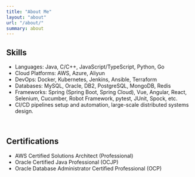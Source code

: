 ```yaml
---
title: "About Me"
layout: "about"
url: "/about/"
summary: about
---
```


## Skills

- Languages: Java, C/C++, JavaScript/TypeScript, Python, Go  
- Cloud Platforms: AWS, Azure, Aliyun  
- DevOps: Docker, Kubernetes, Jenkins, Ansible, Terraform  
- Databases: MySQL, Oracle, DB2, PostgreSQL, MongoDB, Redis  
- Frameworks: Spring (Spring Boot, Spring Cloud), Vue, Angular, React, Selenium, Cucumber, Robot Framework, pytest, JUnit, Spock, etc.  
- CI/CD pipelines setup and automation, large-scale distributed systems design.

<br>

## Certifications

- AWS Certified Solutions Architect (Professional)  
- Oracle Certified Java Professional (OCJP)  
- Oracle Database Administrator Certified Professional (OCP) 